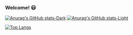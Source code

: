 

### Welcome! :smiley:

<!--
**dmt94/dmt94** is a ✨ _special_ ✨ repository because its `README.md` (this file) appears on your GitHub profile.

Here are some ideas to get you started:

- 🔭 I’m currently working on ...
- 🌱 I’m currently learning ...
- 👯 I’m looking to collaborate on ...
- 🤔 I’m looking for help with ...
- 💬 Ask me about ...
- 📫 How to reach me: ...
- 😄 Pronouns: ...
- ⚡ Fun fact: ...
-->


[![Anurag's GitHub stats-Dark](https://github-readme-stats.vercel.app/api?username=dmt94&count_private=true&show_icons=true&custom_title=Daevah's🚀Stats&count_private=true&theme=highcontrast#gh-dark-mode-only)](https://github.com/anuraghazra/github-readme-stats#gh-dark-mode-only)
[![Anurag's GitHub stats-Light](https://github-readme-stats.vercel.app/api?username=dmt94&custom_title=Daevah's🚀Stats&count_private=true&show_icons=true&border_radius=10&ring_color=DD0A0A&theme=swift#gh-light-mode-only)](https://github.com/anuraghazra/github-readme-stats#gh-light-mode-only)

[![Top Langs](https://github-readme-stats.vercel.app/api/top-langs/?username=dmt94&layout=compact&card_width=468&border_radius=10&bg_color=42468B&text_color=FBF6F3&title_color=FFF6F6)](https://github.com/anuraghazra/github-readme-stats)
  
